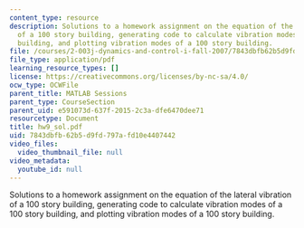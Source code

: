 ```yaml
---
content_type: resource
description: Solutions to a homework assignment on the equation of the lateral vibration
  of a 100 story building, generating code to calculate vibration modes of a 100 story
  building, and plotting vibration modes of a 100 story building.
file: /courses/2-003j-dynamics-and-control-i-fall-2007/7843dbfb62b5d9fd797afd10e4407442_hw9_sol.pdf
file_type: application/pdf
learning_resource_types: []
license: https://creativecommons.org/licenses/by-nc-sa/4.0/
ocw_type: OCWFile
parent_title: MATLAB Sessions
parent_type: CourseSection
parent_uid: e591073d-637f-2015-2c3a-dfe6470dee71
resourcetype: Document
title: hw9_sol.pdf
uid: 7843dbfb-62b5-d9fd-797a-fd10e4407442
video_files:
  video_thumbnail_file: null
video_metadata:
  youtube_id: null
---
```

Solutions to a homework assignment on the equation of the lateral vibration of a 100 story building, generating code to calculate vibration modes of a 100 story building, and plotting vibration modes of a 100 story building.